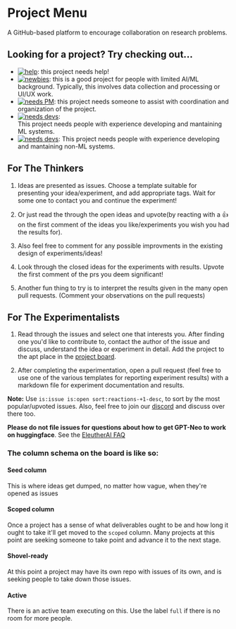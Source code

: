 # Project Menu

A GitHub-based platform to encourage collaboration on research problems.

## Looking for a project? Try checking out...

- [![help](https://img.shields.io/github/labels/EleutherAI/project-menu/help%20wanted)](https://github.com/EleutherAI/project-menu/labels/Help%20Wanted!): this project needs help!
- [![newbies](https://img.shields.io/github/labels/EleutherAI/project-menu/newbies%20welcome)](https://github.com/EleutherAI/project-menu/labels/Newbies%20Welcome): this is a good project for people with limited AI/ML background. Typically, this involves data collection and processing or UI/UX work.
- [![needs PM](https://img.shields.io/github/labels/EleutherAI/project-menu/Recruiting:%20PM)](https://github.com/EleutherAI/project-menu/labels/Recruiting:%20PM): this project needs someone to assist with coordination and organization of the project.
- [![needs devs](https://img.shields.io/github/labels/EleutherAI/project-menu/Recruiting%A3A%20ML%20Dev)](https://github.com/EleutherAI/project-menu/labels/Recruiting:%20ML%20Dev):  
This project needs people with experience developing and mantaining ML systems.
- [![needs devs](https://img.shields.io/github/labels/EleutherAI/project-menu/Recruiting:%20SWE)](https://github.com/EleutherAI/project-menu/labels/Recruiting:%20SWE):  This project needs people with experience developing and mantaining non-ML systems.

## For The Thinkers

1. Ideas are presented as issues. Choose a template suitable for presenting your idea/experiment, and add appropriate tags. Wait for some one to contact you and continue the experiment! 

2. Or just read the through the open ideas and upvote(by reacting with a 👍 on the first comment of the ideas you like/experiments you wish you had the results for). 

3. Also feel free to comment for any possible improvments in the existing design of experiments/ideas!

4. Look through the closed ideas for the experiments with results. Upvote the first comment of the prs you deem significant! 

5. Another fun thing to try is to interpret the results given in the many open pull requests. (Comment your observations on the pull requests)

## For The Experimentalists

1. Read through the issues and select one that interests you. After finding one you'd like to contribute to, contact the author of the issue and discuss, understand the idea or experiment in detail. Add the project to the apt place in the [project board](https://github.com/EleutherAI/project-menu/projects/1).

2. After completing the experimentation, open a pull request (feel free to use one of the various templates for reporting experiment results) with a markdown file for experiment documentation and results. 

**Note:** Use ```is:issue is:open sort:reactions-+1-desc```, to sort by the most popular/upvoted issues. Also, feel free to join our [discord](https://discord.gg/mSHDyKSCSX) and discuss over there too.

**Please do not file issues for questions about how to get GPT-Neo to work on huggingface**. See the [EleutherAI FAQ](https://www.eleuther.ai/faq/)

### The column schema on the board is like so: 

#### Seed column

This is where ideas get dumped, no matter how vague, when they're opened as issues

#### Scoped column

Once a project has a sense of what deliverables ought to be and how long it ought to take it'll get moved to the `scoped` column. Many projects at this point are seeking someone to take point and advance it to the next stage.

#### Shovel-ready

At this point a project may have its own repo with issues of its own, and is seeking people to take down those issues.

#### Active

There is an active team executing on this. Use the label `full` if there is no room for more people.

